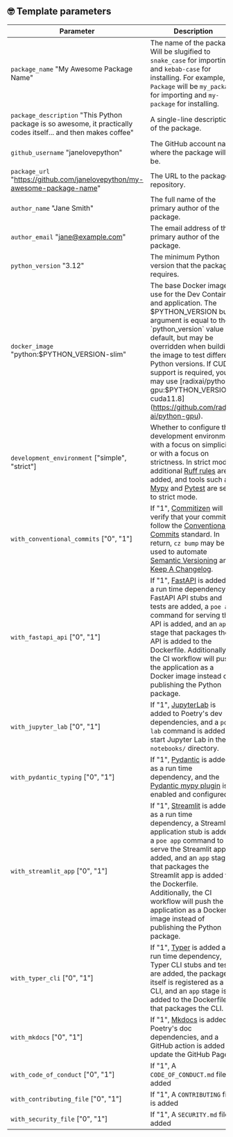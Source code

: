 ## 🤓 Template parameters

| Parameter                                                                                                         | Description                                                                                                                                                                                                                                                                                                                                                                                       |
|-------------------------------------------------------------------------------------------------------------------|---------------------------------------------------------------------------------------------------------------------------------------------------------------------------------------------------------------------------------------------------------------------------------------------------------------------------------------------------------------------------------------------------|
| `package_name`   "My Awesome Package Name"                                                                        | The name of the package. Will be slugified to `snake_case` for importing and `kebab-case` for installing. For example, `My Package` will be `my_package` for importing and `my-package` for installing.                                                                                                                                                                                           |
| `package_description`   "This Python package is so awesome, it practically codes itself... and then makes coffee" | A single-line description of the package.                                                                                                                                                                                                                                                                                                                                                         |
| `github_username` "janelovepython"                                                                                | The GitHub account name where the package will be.                                                                                                                                                                                                                                                                                                                                                |
| `package_url`   "https://github.com/janelovepython/my-awesome-package-name"                                       | The URL to the package's repository.                                                                                                                                                                                                                                                                                                                                                              |
| `author_name`   "Jane Smith"                                                                                      | The full name of the primary author of the package.                                                                                                                                                                                                                                                                                                                                               |
| `author_email`   "jane@example.com"                                                                               | The email address of the primary author of the package.                                                                                                                                                                                                                                                                                                                                           |
| `python_version`   "3.12"                                                                                         | The minimum Python version that the package requires.                                                                                                                                                                                                                                                                                                                                             |
| `docker_image`   "python:$PYTHON_VERSION-slim"                                                                    | The base Docker image to use for the Dev Container and application. The $PYTHON_VERSION build argument is equal to the `python_version` value by default, but may be overridden when building the image to test different Python versions. If CUDA support is required, you may use [radixai/python-gpu:$PYTHON_VERSION-cuda11.8](https://github.com/radix-ai/python-gpu).                        |
| `development_environment`   ["simple", "strict"]                                                                  | Whether to configure the development environment with a focus on simplicity or with a focus on strictness. In strict mode, additional [Ruff rules](https://beta.ruff.rs/docs/rules/) are added, and tools such as [Mypy](https://github.com/python/mypy) and [Pytest](https://github.com/pytest-dev/pytest) are set to strict mode.                                                               |
| `with_conventional_commits`   ["0", "1"]                                                                          | If "1", [Commitizen](https://github.com/commitizen-tools/commitizen) will verify that your commits follow the [Conventional Commits](https://www.conventionalcommits.org/) standard. In return, `cz bump` may be used to automate [Semantic Versioning](https://semver.org/) and [Keep A Changelog](https://keepachangelog.com/).                                                                 |
| `with_fastapi_api`   ["0", "1"]                                                                                   | If "1", [FastAPI](https://github.com/tiangolo/fastapi) is added as a run time dependency, FastAPI API stubs and tests are added, a `poe api` command for serving the API is added, and an `app` stage that packages the API is added to the Dockerfile. Additionally, the CI workflow will push the application as a Docker image instead of publishing the Python package.                       |
| `with_jupyter_lab`   ["0", "1"]                                                                                   | If "1", [JupyterLab](https://github.com/jupyterlab/jupyterlab) is added to Poetry's dev dependencies, and a `poe lab` command is added to start Jupyter Lab in the `notebooks/` directory.                                                                                                                                                                                                        |
| `with_pydantic_typing`   ["0", "1"]                                                                               | If "1", [Pydantic](https://github.com/samuelcolvin/pydantic) is added as a run time dependency, and the [Pydantic mypy plugin](https://pydantic-docs.helpmanual.io/mypy_plugin/) is enabled and configured.                                                                                                                                                                                       |
| `with_streamlit_app`   ["0", "1"]                                                                                 | If "1", [Streamlit](https://github.com/streamlit/streamlit) is added as a run time dependency, a Streamlit application stub is added, a `poe app` command to serve the Streamlit app is added, and an `app` stage that packages the Streamlit app is added to the Dockerfile. Additionally, the CI workflow will push the application as a Docker image instead of publishing the Python package. |
| `with_typer_cli`   ["0", "1"]                                                                                     | If "1", [Typer](https://github.com/tiangolo/typer) is added as a run time dependency, Typer CLI stubs and tests are added, the package itself is registered as a CLI, and an `app` stage is added to the Dockerfile that packages the CLI.                                                                                                                                                        |
| `with_mkdocs`  ["0", "1"]                                                                                         | If "1",  [Mkdocs](https://github.com/mkdocs/mkdocs) is added to Poetry's doc dependencies, and a GitHub action is added to update the GitHub Pages                                                                                                                                                                                                                                                |
| `with_code_of_conduct`  ["0", "1"]                                                                                | If "1",  A `CODE_OF_CONDUCT.md` file is added                                                                                                                                                                                                                                                                                                                                                     |
| `with_contributing_file`  ["0", "1"]                                                                              | If "1",  A `CONTRIBUTING` file is added                                                                                                                                                                                                                                                                                                                                                           |
| `with_security_file`  ["0", "1"]                                                                                  | If "1",  A `SECURITY.md` file is added                                                                                                                                                                                                                                                                                                                                                            |